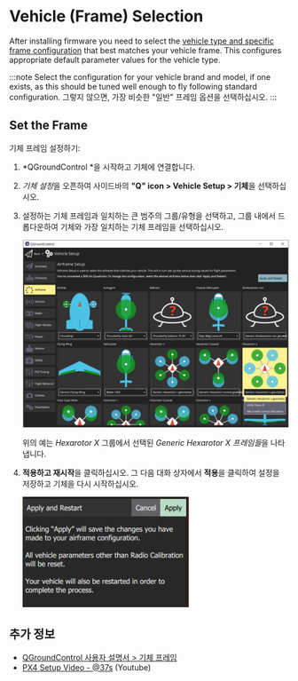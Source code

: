 # Vehicle (Frame) Selection

After installing firmware you need to select the [vehicle type and specific frame configuration](../airframes/airframe_reference.md) that best matches your vehicle frame. This configures appropriate default parameter values for the vehicle type.

:::note
Select the configuration for your vehicle brand and model, if one exists, as this should be tuned well enough to fly following standard configuration.
그렇지 않으면, 가장 비슷한 "일반" 프레임 옵션을 선택하십시오. 
:::

## Set the Frame

기체 프레임 설정하기:

1. *QGroundControl *을 시작하고 기체에 연결합니다.
1. *기체 설정*을 오픈하여 사이드바의 **"Q" icon > Vehicle Setup > 기체**을 선택하십시오.
1. 설정하는 기체 프레임과 일치하는 큰 범주의 그룹/유형을 선택하고, 그룹 내에서 드롭다운하여 기체와 가장 일치하는 기체 프레임을 선택하십시오.

   ![](../../assets/qgc/setup/airframe/airframe_px4.jpg)

   위의 예는 *Hexarotor X* 그룹에서 선택된 *Generic Hexarotor X 프레임들*을 나타냅니다.


1. **적용하고 재시작**을 클릭하십시오. 그 다음 대화 상자에서 **적용**을 클릭하여 설정을 저장하고 기체을 다시 시작하십시오.

   <img src="../../assets/qgc/setup/airframe/airframe_px4_apply_prompt.jpg" width="300px" title="기체 프레임 선택 명령 적용" />


## 추가 정보

* [QGroundControl 사용자 설명서 > 기체 프레임](https://docs.qgroundcontrol.com/master/en/SetupView/Airframe.html)
* [PX4 Setup Video - @37s](https://youtu.be/91VGmdSlbo4?t=35s) (Youtube)